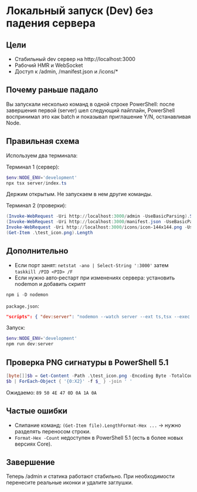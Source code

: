 # Локальный запуск (Dev) без падения сервера

## Цели
- Стабильный dev сервер на http://localhost:3000
- Рабочий HMR и WebSocket
- Доступ к /admin, /manifest.json и /icons/*

## Почему раньше падало
Вы запускали несколько команд в одной строке PowerShell: после завершения первой (server) шел следующий пайплайн, PowerShell воспринимал это как batch и показывал приглашение Y/N, останавливая Node.

## Правильная схема
Используем два терминала:

Терминал 1 (сервер):
```powershell
$env:NODE_ENV='development'
npx tsx server/index.ts
```
Держим открытым. Не запускаем в нем другие команды.

Терминал 2 (проверки):
```powershell
(Invoke-WebRequest -Uri http://localhost:3000/admin -UseBasicParsing).StatusCode
(Invoke-WebRequest -Uri http://localhost:3000/manifest.json -UseBasicParsing).Content.Substring(0,120)
Invoke-WebRequest -Uri http://localhost:3000/icons/icon-144x144.png -UseBasicParsing -OutFile test_icon.png
(Get-Item .\test_icon.png).Length
```

## Дополнительно
- Если порт занят: `netstat -ano | Select-String ':3000'` затем `taskkill /PID <PID> /F`
- Если нужно авто‑рестарт при изменениях сервера: установить nodemon и добавить скрипт
```powershell
npm i -D nodemon
```
`package.json`:
```json
"scripts": { "dev:server": "nodemon --watch server --ext ts,tsx --exec tsx server/index.ts" }
```
Запуск:
```powershell
$env:NODE_ENV='development'
npm run dev:server
```

## Проверка PNG сигнатуры в PowerShell 5.1
```powershell
[byte[]]$b = Get-Content -Path .\test_icon.png -Encoding Byte -TotalCount 8
$b | ForEach-Object { '{0:X2}' -f $_ } -join ' '
```
Ожидаемо: `89 50 4E 47 0D 0A 1A 0A`

## Частые ошибки
- Слипание команд: `(Get-Item file).LengthFormat-Hex ...` -> нужно разделять переносом строки.
- `Format-Hex -Count` недоступен в PowerShell 5.1 (есть в более новых версиях Core).

## Завершение
Теперь /admin и статика работают стабильно. При необходимости перенесите реальные иконки и удалите заглушки.
